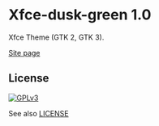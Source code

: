 Xfce-dusk-green 1.0
======

Xfce Theme (GTK 2, GTK 3).

[Site page](http://xfce-look.org/content/show.php/GreenDusk?content=161643)


License
-------

[![GPLv3](http://www.gnu.org/graphics/gplv3-88x31.png)](http://www.gnu.org/licenses/gpl-3.0.txt)

See also [LICENSE](LICENSE)
